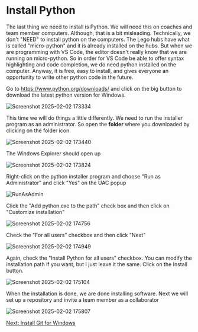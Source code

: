 # Install Python

The last thing we need to install is Python. We will need this on coaches and team member computers. Although, that is a bit misleading. Technically, we don't "NEED" to install python on the computers. The Lego hubs have what is called "micro-python" and it is already installed on the hubs. But when we are programming with VS Code, the editor doesn't really know that we are running on micro-python. So in order for VS Code be able to offer syntax highlighting and code completion, we do need python installed on the computer. Anyway, it is free, easy to install, and gives everyone an opportunity to write other python code in the future.

Go to https://www.python.org/downloads/ and click on the big button to download the latest python version for Windows.

![Screenshot 2025-02-02 173334](https://github.com/user-attachments/assets/0f9f00e5-594b-459b-8899-ecd95e95659b)


This time we will do things a little differently. We need to run the installer program as an administrator. So open the **folder** where you downloaded by clicking on the folder icon.

![Screenshot 2025-02-02 173440](https://github.com/user-attachments/assets/c9b5dcc0-753e-407d-b491-20232339c014)


The Windows Explorer should open up

![Screenshot 2025-02-02 173824](https://github.com/user-attachments/assets/111b5d18-cf50-4de6-857c-69c7a7610823)


Right-click on the python installer program and choose "Run as Administrator" and click "Yes" on the UAC popup

![RunAsAdmin](https://github.com/user-attachments/assets/ed928ec2-5328-4f27-bcaa-ee8a1c2d24e3)


Click the "Add python.exe to the path" check box and then click on "Customize installation"

![Screenshot 2025-02-02 174756](https://github.com/user-attachments/assets/da0949e9-0594-4d9b-b901-838e9e6e5296)


Check the "For all users" checkbox and then click "Next"

![Screenshot 2025-02-02 174949](https://github.com/user-attachments/assets/413a5bee-dca6-4d43-a4ff-0ef6fa4d9a79)


Again, check the "Install Python for all users" checkbox. You can modify the installation path if you want, but I just leave it the same. Click on the Install button.

![Screenshot 2025-02-02 175104](https://github.com/user-attachments/assets/114f8bbc-9efe-4d04-bb5d-a172cadcaae0)


When the installation is done, we are done installing software. Next we will set up a repository and invite a team member as a collaborator

![Screenshot 2025-02-02 175807](https://github.com/user-attachments/assets/4716417b-5639-41d7-bfaf-82d820fc10e3)

[Next: Install Git for Windows](https://github.com/MrGibbage/fll-pybricks-vscode-tutorial/blob/main/install-git.md)





















